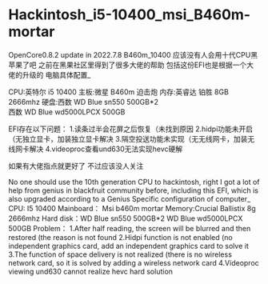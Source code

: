 # Hackintosh_i5-10400_msi_B460m-mortar
OpenCore0.8.2 update in 2022.7.8 B460m_10400
应该没有人会用十代CPU黑苹果了吧
之前在黑果社区里得到了很多大佬的帮助 包括这份EFI也是根据一个大佬的升级的
电脑具体配置_

CPU:英特尔 i5 10400
主板:微星 B460m 迫击炮
内存:英睿达 铂胜 8GB 2666mhz
硬盘:西数 WD Blue sn550 500GB*2         
     西数 WD Blue wd5000LPCX 500GB

EFI存在以下问题：
 1.读条过半会花屏之后恢复（未找到原因
 2.hidpi功能未开启（无独立显卡，加装独立显卡解决
 3.隔空投送功能未实现（无无线网卡，加装无线网卡解决
 4.videoproc查看und630无法实现hevc硬解

如果有大佬指点就更好了 不过应该没人关注


No one should use the 10th generation CPU to hackintosh, right
I got a lot of help from genius in blackfruit community before, including this EFI, which is also upgraded according to a Genius
Specific configuration of computer_
CPU: I5 10400
Mainboard： Msi b460m mortar
Memory:Crucial Ballistix 8g 2666mhz
Hard disk：WD Blue sn550 500GB*2
           WD Blue wd5000LPCX 500GB
Problem：
1.After half reading, the screen will be blurred and then restored (the reason is not found
2.Hidpi function is not enabled (no independent graphics card, add an independent graphics card to solve it
3.The function of space delivery is not realized (there is no wireless network card, so it is solved by adding a wireless network card
4.Videoproc viewing und630 cannot realize hevc hard solution
